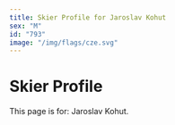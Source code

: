 ```yaml
---
title: Skier Profile for Jaroslav Kohut
sex: "M"
id: "793"
image: "/img/flags/cze.svg" 
---
```


# Skier Profile

This page is for: Jaroslav Kohut.
    